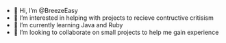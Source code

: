 - 👋 Hi, I’m @BreezeEasy
- 👀 I’m interested in helping with projects to recieve contructive critisism
- 🌱 I’m currently learning Java and Ruby
- 💞️ I’m looking to collaborate on small projects to help me gain experience

<!---
BreezeEasy/BreezeEasy is a ✨ special ✨ repository because its `README.md` (this file) appears on your GitHub profile.
You can click the Preview link to take a look at your changes.
--->
